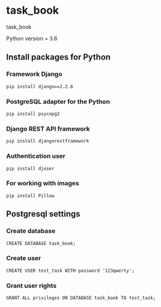 # task_book
task_book

Python version = 3.6

## Install packages for Python
### Framework Django
```
pip install django==2.2.8
```

### PostgreSQL adapter for the Python 
```
pip install psycopg2
```
### Django REST API framework
```
pip install djangorestframework
```

### Authentication user
```
pip install djoser
```

### For working with images
```
pip install Pillow
```

## Postgresql settings
### Create database
```
CREATE DATABASE task_book;
```

### Create user
```
CREATE USER test_task WITH password '123qwerty';
```

### Grant user rights
```
GRANT ALL privileges ON DATABASE task_book TO test_task;

```

